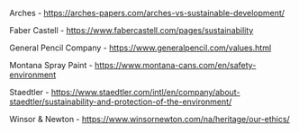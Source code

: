 Arches - https://arches-papers.com/arches-vs-sustainable-development/

Faber Castell - https://www.fabercastell.com/pages/sustainability

General Pencil Company - https://www.generalpencil.com/values.html

Montana Spray Paint - https://www.montana-cans.com/en/safety-environment

Staedtler - https://www.staedtler.com/intl/en/company/about-staedtler/sustainability-and-protection-of-the-environment/

Winsor & Newton - https://www.winsornewton.com/na/heritage/our-ethics/
